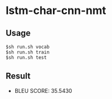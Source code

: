 # lstm-char-cnn-nmt

## Usage
    $sh run.sh vocab
    $sh run.sh train
    $sh run.sh test
    
## Result
- BLEU SCORE: 35.5430
